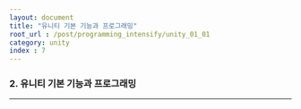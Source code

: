 ```yaml
---
layout: document
title: "유니티 기본 기능과 프로그래밍"
root_url : /post/programming_intensify/unity_01_01
category: unity
index : 7
---
```


### **2. 유니티 기본 기능과 프로그래밍**
<hr/>